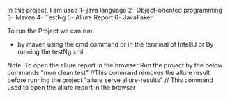 In this project, I am used 
   1- java language 
   2- Object-oriented programming  
   3- Maven 
   4- TestNg 
   5- Allure Report 
   6- JavaFaker

To run the Project we can run 
   - by maven  using the cmd command or in the terminal of IntelliJ or By running the testNg.xml 

Note: To open the allure report in the browser 
Run the project by the below commands 
"mvn clean test"   //This command removes the allure result before running the project
"allure serve allure-results" // This command used to open the allure report in the browser
